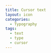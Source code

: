```yaml
---
title: Cursor text
layout: icon
categories:
  - Typography
tags:
  - text
  - type
  - cursor
---
```

